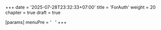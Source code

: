 +++
date = '2025-07-28T23:32:33+07:00'
title = 'ForAuth'
weight = 20
chapter = true
draft = true

[params]
  menuPre = '&nbsp;<i class="fa-solid fa-key"></i>&nbsp;&nbsp;'
+++
